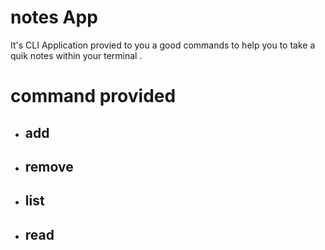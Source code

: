 # notes App 

It's CLI Application provied to you a good commands to help you to take a quik notes within your terminal .

# command provided 
* ## add 
* ## remove 
* ## list 
* ## read 
